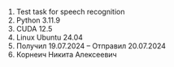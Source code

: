 1. Test task for speech recognition
2. Python 3.11.9
3. CUDA 12.5
4. Linux Ubuntu 24.04
5. Получил 19.07.2024 – Отправил 20.07.2024
6. Корнеич Никита Алексеевич
